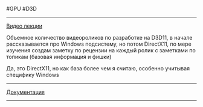 #GPU 
#D3D 

______
[Видео лекции](https://www.youtube.com/watch?v=_4FArgOX1I4&list=PLqCJpWy5Fohd3S7ICFXwUomYW0Wv67pDD)

Объемное количество видеороликов по разработке на D3D11, в начале рассказывается про Windows подсистему, но потом DirectX11, по мере изучения создам заметку по рецензии на каждый ролик с заметками по топикам (базовая информация и фишки)

Да, это DirectX11, но как база более чем я считаю, особенно учитывая специфику Windows

______

[Документация](https://learn.microsoft.com/ru-ru/windows/win32/direct3d12/directx-12-programming-guide?redirectedfrom=MSDN)

______